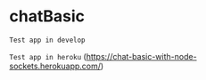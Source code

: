 # chatBasic

`Test app in develop`

`Test app in heroku`
(https://chat-basic-with-node-sockets.herokuapp.com/)
